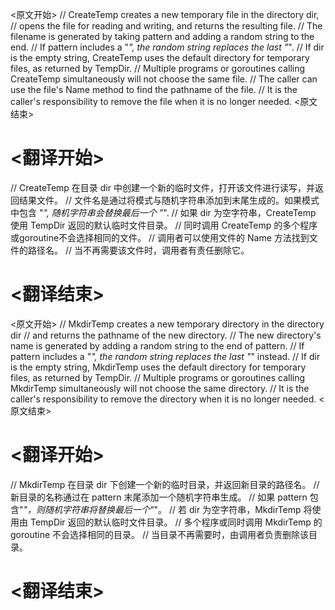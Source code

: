 
<原文开始>
// CreateTemp creates a new temporary file in the directory dir,
// opens the file for reading and writing, and returns the resulting file.
// The filename is generated by taking pattern and adding a random string to the end.
// If pattern includes a "*", the random string replaces the last "*".
// If dir is the empty string, CreateTemp uses the default directory for temporary files, as returned by TempDir.
// Multiple programs or goroutines calling CreateTemp simultaneously will not choose the same file.
// The caller can use the file's Name method to find the pathname of the file.
// It is the caller's responsibility to remove the file when it is no longer needed.
<原文结束>

# <翻译开始>
// CreateTemp 在目录 dir 中创建一个新的临时文件，打开该文件进行读写，并返回结果文件。
// 文件名是通过将模式与随机字符串添加到末尾生成的。如果模式中包含 "*", 随机字符串会替换最后一个 "*".
// 如果 dir 为空字符串，CreateTemp 使用 TempDir 返回的默认临时文件目录。
// 同时调用 CreateTemp 的多个程序或goroutine不会选择相同的文件。
// 调用者可以使用文件的 Name 方法找到文件的路径名。
// 当不再需要该文件时，调用者有责任删除它。
# <翻译结束>


<原文开始>
// MkdirTemp creates a new temporary directory in the directory dir
// and returns the pathname of the new directory.
// The new directory's name is generated by adding a random string to the end of pattern.
// If pattern includes a "*", the random string replaces the last "*" instead.
// If dir is the empty string, MkdirTemp uses the default directory for temporary files, as returned by TempDir.
// Multiple programs or goroutines calling MkdirTemp simultaneously will not choose the same directory.
// It is the caller's responsibility to remove the directory when it is no longer needed.
<原文结束>

# <翻译开始>
// MkdirTemp 在目录 dir 下创建一个新的临时目录，并返回新目录的路径名。
// 新目录的名称通过在 pattern 末尾添加一个随机字符串生成。
// 如果 pattern 包含"*"，则随机字符串将替换最后一个"*"。
// 若 dir 为空字符串，MkdirTemp 将使用由 TempDir 返回的默认临时文件目录。
// 多个程序或同时调用 MkdirTemp 的 goroutine 不会选择相同的目录。
// 当目录不再需要时，由调用者负责删除该目录。
# <翻译结束>

